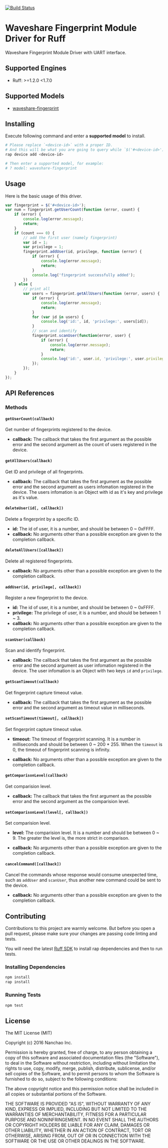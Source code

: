[![Build Status](https://travis-ci.org/ruff-drivers/waveshare-fingerprint.svg)](https://travis-ci.org/ruff-drivers/waveshare-fingerprint)

# Waveshare Fingerprint Module Driver for Ruff

Waveshare Fingerprint Module Driver with UART interface.

## Supported Engines

* Ruff: >=1.2.0 <1.7.0

## Supported Models

- [waveshare-fingerprint](https://rap.ruff.io/devices/waveshare-fingerprint)

## Installing

Execute following command and enter a **supported model** to install.

```sh
# Please replace `<device-id>` with a proper ID.
# And this will be what you are going to query while `$('#<device-id>')`.
rap device add <device-id>

# Then enter a supported model, for example:
# ? model: waveshare-fingerprint
```

## Usage

Here is the basic usage of this driver.

```js
var fingerprint = $('#<device-id>');
var num = fingerprint.getUserCount(function (error, count) {
    if (error) {
        console.log(error.message);
        return;
    }
    if (count === 0) {
        // add the first user (namely fingerprint)
        var id = 1;
        var privilege = 1;
        fingerprint.addUser(id, privilege, function (error) {
            if (error) {
                console.log(error.message);
                return;
            }
            console.log('fingerprint successfully added');
        })
    } else {
        // print all
        var users = fingerprint.getAllUsers(function (error, users) {
            if (error) {
                console.log(error.message);
                return;
            }
            for (var id in users) {
                console.log('id:', id, 'privilege:', users[id]);
            }
            // scan and identify
            fingerprint.scanUser(function(error, user) {
                if (error) {
                    console.log(error.message);
                    return;
                }
                console.log('id:', user.id, 'privilege:', user.privilege)
            });
        });
    }
});
```

## API References

### Methods

#### `getUserCount(callback)`

Get number of fingerprints registered to the device.

- **callback:** The callback that takes the first argument as the possible error and the second argument as the count of users registered in the device.

#### `getAllUsers(callback)`

Get ID and privilege of all fingerprints.

- **callback:** The callback that takes the first argument as the possible error and the second argument as users infomation registered in the device.
The users infomation is an Object with id as it's key and privilege as it's value.

#### `deleteUser(id[, callback])`

Delete a fingerprint by a specific ID.

- **id:** The id of user, it is a number, and should be between 0 ~ 0xFFFF.
- **callback:** No arguments other than a possible exception are given to the completion callback.

#### `deleteAllUsers([callback])`

Delete all registered fingerprints.

- **callback:** No arguments other than a possible exception are given to the completion callback.

#### `addUser(id, privilege[, callback])`

Register a new fingerprint to the device.

- **id:** The id of user, it is a number, and should be between 0 ~ 0xFFFF.
- **privilege:** The privilege of user, it is a number, and should be between 1 ~ 3.
- **callback:** No arguments other than a possible exception are given to the completion callback.

#### `scanUser(callback)`

Scan and identify fingerprint.

- **callback:** The callback that takes the first argument as the possible error and the second argument as user infomation registered in the device.
The user infomation is an Object with two keys `id` and `privilege`.

#### `getScanTimeout(callback)`

Get fingerprint capture timeout value.

- **callback:** The callback that takes the first argument as the possible error and the second argument as timeout value in milliseconds.

#### `setScanTimeout(timeout[, callback])`

Set fingerprint capture timeout value.

- **timeout:** The timeout of fingerprint scanning. It is a number in milliseconds and should be between 0 ~ 200 * 255.
When the `timeout` is 0, the timeout of fingerprint scanning is infinity.

- **callback:** No arguments other than a possible exception are given to the completion callback.

#### `getComparisonLevel(callback)`

Get comparision level.

- **callback:** The callback that takes the first argument as the possible error and the second argument as the comparision level.

#### `setComparisonLevel(level[, callback])`

Set comparision level.

- **level:** The comparision level. It is a number and should be between 0 ~ 9. The greater the level is, the more strict in comparison.

- **callback:** No arguments other than a possible exception are given to the completion callback.

#### `cancelCommand([callback])`

Cancel the commands whose response would consume unexpected time, such as `addUser` and `scanUser`, thus another new command could be sent to the device.

- **callback:** No arguments other than a possible exception are given to the completion callback.

## Contributing

Contributions to this project are warmly welcome. But before you open a pull request, please make sure your changes are passing code linting and tests.

You will need the latest [Ruff SDK](https://ruff.io/) to install rap dependencies and then to run tests.

### Installing Dependencies

```sh
npm install
rap install
```

### Running Tests

```sh
npm test
```

## License

The MIT License (MIT)

Copyright (c) 2016 Nanchao Inc.

Permission is hereby granted, free of charge, to any person obtaining a copy of this software and associated documentation files (the "Software"), to deal in the Software without restriction, including without limitation the rights to use, copy, modify, merge, publish, distribute, sublicense, and/or sell copies of the Software, and to permit persons to whom the Software is furnished to do so, subject to the following conditions:

The above copyright notice and this permission notice shall be included in all copies or substantial portions of the Software.

THE SOFTWARE IS PROVIDED "AS IS", WITHOUT WARRANTY OF ANY KIND, EXPRESS OR IMPLIED, INCLUDING BUT NOT LIMITED TO THE WARRANTIES OF MERCHANTABILITY, FITNESS FOR A PARTICULAR PURPOSE AND NONINFRINGEMENT. IN NO EVENT SHALL THE AUTHORS OR COPYRIGHT HOLDERS BE LIABLE FOR ANY CLAIM, DAMAGES OR OTHER LIABILITY, WHETHER IN AN ACTION OF CONTRACT, TORT OR OTHERWISE, ARISING FROM, OUT OF OR IN CONNECTION WITH THE SOFTWARE OR THE USE OR OTHER DEALINGS IN THE SOFTWARE.
